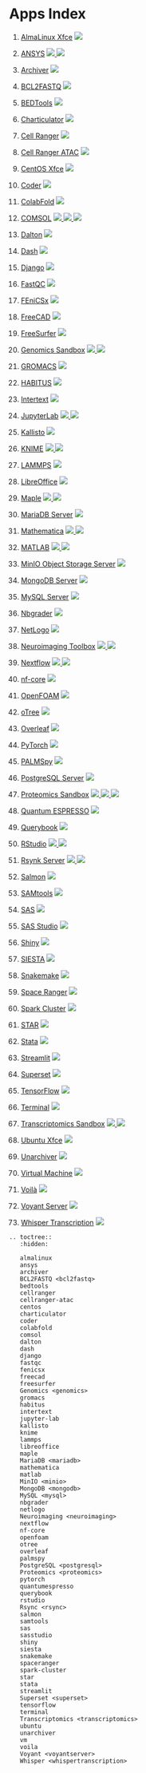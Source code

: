 Apps Index
==========

1. [AlmaLinux Xfce](almalinux.md) <a href="../tags/VDE.html" ><img src="../extra/tags/badges/VDE-orangered.svg"/> </a>

1. [ANSYS](ansys.md) <a href="../tags/engineering.html" ><img src="../extra/tags/badges/engineering-yellow.svg"/> </a> <a href="../tags/VDE.html" ><img src="../extra/tags/badges/VDE-orangered.svg"/> </a>

1. [Archiver](archiver.md) <a href="../tags/development.html" ><img src="../extra/tags/badges/development-navy.svg"/> </a>

1. [BCL2FASTQ](bcl2fastq.md) <a href="../tags/bioinformatics.html" ><img src="../extra/tags/badges/bioinformatics-brown.svg"/> </a>

1. [BEDTools](bedtools.md) <a href="../tags/bioinformatics.html" ><img src="../extra/tags/badges/bioinformatics-brown.svg"/> </a>

1. [Charticulator](charticulator.md) <a href="../tags/data_analytics.html" ><img src="../extra/tags/badges/data_analytics-seagreen.svg"/> </a>

1. [Cell Ranger](cellranger.md) <a href="../tags/bioinformatics.html" ><img src="../extra/tags/badges/bioinformatics-brown.svg"/> </a>

1. [Cell Ranger ATAC](cellranger-atac.md) <a href="../tags/bioinformatics.html" ><img src="../extra/tags/badges/bioinformatics-brown.svg"/> </a>

1. [CentOS Xfce](centos.md) <a href="../tags/VDE.html" ><img src="../extra/tags/badges/VDE-orangered.svg"/> </a>

1. [Coder](coder.md) <a href="../tags/development.html" ><img src="../extra/tags/badges/development-navy.svg"/> </a>

1. [ColabFold](colabfold.md) <a href="../tags/bioinformatics.html" ><img src="../extra/tags/badges/bioinformatics-brown.svg"/> </a>

1. [COMSOL](comsol.md) <a href="../tags/applied_science.html" ><img src="../extra/tags/badges/applied_science-cadetblue.svg"/> </a> <a href="../tags/engineering.html" ><img src="../extra/tags/badges/engineering-yellow.svg"/> </a> <a href="../tags/VDE.html" ><img src="../extra/tags/badges/VDE-orangered.svg"/> </a>

1. [Dalton](dalton.md) <a href="../tags/natural_science.html" ><img src="../extra/tags/badges/natural_science-darkviolet.svg"/> </a>

1. [Dash](dash.md) <a href="../tags/data_analytics.html" ><img src="../extra/tags/badges/data_analytics-seagreen.svg"/> </a>

1. [Django](django.md) <a href="../tags/data_analytics.html" ><img src="../extra/tags/badges/data_analytics-seagreen.svg"/> </a>

1. [FastQC](fastqc.md) <a href="../tags/bioinformatics.html" ><img src="../extra/tags/badges/bioinformatics-brown.svg"/> </a>

1. [FEniCSx](fenicsx.md) <a href="../tags/applied_science.html" ><img src="../extra/tags/badges/applied_science-cadetblue.svg"/> </a>

1. [FreeCAD](freecad.md) <a href="../tags/applied_science.html" ><img src="../extra/tags/badges/applied_science-cadetblue.svg"/> </a>

1. [FreeSurfer](freesurfer.md) <a href="../tags/health_science.html" ><img src="../extra/tags/badges/health_science-dodgerblue.svg"/> </a>

1. [Genomics Sandbox](genomics.md) <a href="../tags/bioinformatics.html" ><img src="../extra/tags/badges/bioinformatics-brown.svg"/> </a> <a href="../tags/health_science.html" ><img src="../extra/tags/badges/health_science-dodgerblue.svg"/> </a>

1. [GROMACS](gromacs.md) <a href="../tags/natural_science.html" ><img src="../extra/tags/badges/natural_science-darkviolet.svg"/> </a>

1. [HABITUS](habitus.md) <a href="../tags/applied_science.html" ><img src="../extra/tags/badges/applied_science-cadetblue.svg"/> </a>

1. [Intertext](intertext.md) <a href="../tags/digital_humanities.html" ><img src="../extra/tags/badges/digital_humanities-olive.svg"/> </a>

1. [JupyterLab](jupyter-lab.md) <a href="../tags/data_analytics.html" ><img src="../extra/tags/badges/data_analytics-seagreen.svg"/> </a> <a href="../tags/development.html" ><img src="../extra/tags/badges/development-navy.svg"/> </a>

1. [Kallisto](kallisto.md) <a href="../tags/bioinformatics.html" ><img src="../extra/tags/badges/bioinformatics-brown.svg"/> </a>

1. [KNIME](knime.md) <a href="../tags/data_analytics.html" ><img src="../extra/tags/badges/data_analytics-seagreen.svg"/> </a> <a href="../tags/VDE.html" ><img src="../extra/tags/badges/VDE-orangered.svg"/> </a>

1. [LAMMPS](lammps.md) <a href="../tags/natural_science.html" ><img src="../extra/tags/badges/natural_science-darkviolet.svg"/> </a>

1. [LibreOffice](libreoffice.md) <a href="../tags/data_analytics.html" ><img src="../extra/tags/badges/data_analytics-seagreen.svg"/> </a>

1. [Maple](maple.md) <a href="../tags/data_analytics.html" ><img src="../extra/tags/badges/data_analytics-seagreen.svg"/> </a> <a href="../tags/VDE.html" ><img src="../extra/tags/badges/VDE-orangered.svg"/> </a>

1. [MariaDB Server](mariadb.md) <a href="../tags/data_analytics.html" ><img src="../extra/tags/badges/data_analytics-seagreen.svg"/> </a>

1. [Mathematica](mathematica.md) <a href="../tags/data_analytics.html" ><img src="../extra/tags/badges/data_analytics-seagreen.svg"/> </a> <a href="../tags/VDE.html" ><img src="../extra/tags/badges/VDE-orangered.svg"/> </a>

1. [MATLAB](matlab.md) <a href="../tags/data_analytics.html" ><img src="../extra/tags/badges/data_analytics-seagreen.svg"/> </a> <a href="../tags/VDE.html" ><img src="../extra/tags/badges/VDE-orangered.svg"/> </a>

1. [MinIO Object Storage Server](minio.md) <a href="../tags/development.html" ><img src="../extra/tags/badges/development-navy.svg"/> </a>

1. [MongoDB Server](mongodb.md) <a href="../tags/data_analytics.html" ><img src="../extra/tags/badges/data_analytics-seagreen.svg"/> </a>

1. [MySQL Server](mysql.md) <a href="../tags/data_analytics.html" ><img src="../extra/tags/badges/data_analytics-seagreen.svg"/> </a>

1. [Nbgrader](nbgrader.md) <a href="../tags/data_analytics.html" ><img src="../extra/tags/badges/data_analytics-seagreen.svg"/> </a>

1. [NetLogo](netlogo.md) <a href="../tags/social_science.html" ><img src="../extra/tags/badges/social_science-magenta.svg"/> </a>

1. [Neuroimaging Toolbox](neuroimaging.md) <a href="../tags/health_science.html" ><img src="../extra/tags/badges/health_science-dodgerblue.svg"/> </a> <a href="../tags/VDE.html" ><img src="../extra/tags/badges/VDE-orangered.svg"/> </a>

1. [Nextflow](nextflow.md) <a href="../tags/bioinformatics.html" ><img src="../extra/tags/badges/bioinformatics-brown.svg"/> </a> <a href="../tags/data_analytics.html" ><img src="../extra/tags/badges/data_analytics-seagreen.svg"/> </a>

1. [nf-core](nf-core.md) <a href="../tags/bioinformatics.html" ><img src="../extra/tags/badges/bioinformatics-brown.svg"/> </a>

1. [OpenFOAM](openfoam.md) <a href="../tags/applied_science.html" ><img src="../extra/tags/badges/applied_science-cadetblue.svg"/> </a>

1. [oTree](otree.md) <a href="../tags/social_science.html" ><img src="../extra/tags/badges/social_science-magenta.svg"/> </a>

1. [Overleaf](overleaf.md) <a href="../tags/development.html" ><img src="../extra/tags/badges/development-navy.svg"/> </a>

1. [PyTorch](pytorch.md) <a href="../tags/data_analytics.html" ><img src="../extra/tags/badges/data_analytics-seagreen.svg"/> </a>

1. [PALMSpy](palmspy.md) <a href="../tags/applied_science.html" ><img src="../extra/tags/badges/applied_science-cadetblue.svg"/> </a>

1. [PostgreSQL Server](postgresql.md) <a href="../tags/data_analytics.html" ><img src="../extra/tags/badges/data_analytics-seagreen.svg"/> </a>

1. [Proteomics Sandbox](proteomics.md) <a href="../tags/bioinformatics.html" ><img src="../extra/tags/badges/bioinformatics-brown.svg"/> </a> <a href="../tags/health_science.html" ><img src="../extra/tags/badges/health_science-dodgerblue.svg"/> </a> </a> <a href="../tags/VDE.html" ><img src="../extra/tags/badges/VDE-orangered.svg"/> </a>

1. [Quantum ESPRESSO](quantumespresso.md) <a href="../tags/applied_science.html" ><img src="../extra/tags/badges/applied_science-cadetblue.svg"/> </a>

1. [Querybook](querybook.md) <a href="../tags/data_analytics.html" ><img src="../extra/tags/badges/data_analytics-seagreen.svg"/> </a>

1. [RStudio](rstudio.md) <a href="../tags/data_analytics.html" ><img src="../extra/tags/badges/data_analytics-seagreen.svg"/> </a> <a href="../tags/development.html" ><img src="../extra/tags/badges/development-navy.svg"/> </a>

1. [Rsynk Server](rsync.md) <a href="../tags/data_analytics.html" ><img src="../extra/tags/badges/data_analytics-seagreen.svg"/> </a> <a href="../tags/development.html" ><img src="../extra/tags/badges/development-navy.svg"/> </a>

1. [Salmon](salmon.md) <a href="../tags/bioinformatics.html" ><img src="../extra/tags/badges/bioinformatics-brown.svg"/> </a>

1. [SAMtools](samtools.md) <a href="../tags/bioinformatics.html" ><img src="../extra/tags/badges/bioinformatics-brown.svg"/> </a>

1. [SAS](sas.md) <a href="../tags/data_analytics.html" ><img src="../extra/tags/badges/data_analytics-seagreen.svg"/> </a>

1. [SAS Studio](sasstudio.md) <a href="../tags/data_analytics.html" ><img src="../extra/tags/badges/data_analytics-seagreen.svg"/> </a>

1. [Shiny](shiny.md) <a href="../tags/data_analytics.html" ><img src="../extra/tags/badges/data_analytics-seagreen.svg"/> </a>

1. [SIESTA](siesta.md) <a href="../tags/applied_science.html" ><img src="../extra/tags/badges/applied_science-cadetblue.svg"/> </a>

1. [Snakemake](snakemake.md) <a href="../tags/data_analytics.html" ><img src="../extra/tags/badges/data_analytics-seagreen.svg"/> </a>

1. [Space Ranger](spaceranger.md) <a href="../tags/bioinformatics.html" ><img src="../extra/tags/badges/bioinformatics-brown.svg"/> </a>

1. [Spark Cluster](spark-cluster.md) <a href="../tags/data_analytics.html" ><img src="../extra/tags/badges/data_analytics-seagreen.svg"/> </a>

1. [STAR](star.md) <a href="../tags/bioinformatics.html" ><img src="../extra/tags/badges/bioinformatics-brown.svg"/> </a>

1. [Stata](stata.md) <a href="../tags/data_analytics.html" ><img src="../extra/tags/badges/data_analytics-seagreen.svg"/> </a>

1. [Streamlit](streamlit.md) <a href="../tags/data_analytics.html" ><img src="../extra/tags/badges/data_analytics-seagreen.svg"/> </a>

1. [Superset](superset.md) <a href="../tags/data_analytics.html" ><img src="../extra/tags/badges/data_analytics-seagreen.svg"/> </a>

1. [TensorFlow](tensorflow.md) <a href="../tags/data_analytics.html" ><img src="../extra/tags/badges/data_analytics-seagreen.svg"/> </a>

1. [Terminal](terminal.md) <a href="../tags/development.html" ><img src="../extra/tags/badges/development-navy.svg"/> </a>

1. [Transcriptomics Sandbox](transcriptomics.md) <a href="../tags/bioinformatics.html" ><img src="../extra/tags/badges/bioinformatics-brown.svg"/> </a> <a href="../tags/health_science.html" ><img src="../extra/tags/badges/health_science-dodgerblue.svg"/> </a>

1. [Ubuntu Xfce](ubuntu.md) <a href="../tags/VDE.html" ><img src="../extra/tags/badges/VDE-orangered.svg"/> </a>

1. [Unarchiver](unarchiver.md) <a href="../tags/development.html" ><img src="../extra/tags/badges/development-navy.svg"/> </a>

1. [Virtual Machine](vm.md) <a href="../tags/VMs.html" ><img src="../extra/tags/badges/VM-dark-slate-gray.svg"/> </a>

1. [Voilà](voila.md) <a href="../tags/data_analytics.html" ><img src="../extra/tags/badges/data_analytics-seagreen.svg"/> </a>

1. [Voyant Server](voyantserver.md) <a href="../tags/digital_humanities.html" ><img src="../extra/tags/badges/digital_humanities-olive.svg"/> </a>

1. [Whisper Transcription](whispertranscription.md) <a href="../tags/digital_humanities.html" ><img src="../extra/tags/badges/digital_humanities-olive.svg"/> </a>

```{eval-rst}
.. toctree::
   :hidden:

   almalinux
   ansys
   archiver
   BCL2FASTQ <bcl2fastq>
   bedtools
   cellranger
   cellranger-atac
   centos
   charticulator
   coder
   colabfold
   comsol
   dalton
   dash
   django
   fastqc
   fenicsx
   freecad
   freesurfer
   Genomics <genomics>
   gromacs
   habitus
   intertext
   jupyter-lab
   kallisto
   knime
   lammps
   libreoffice
   maple
   MariaDB <mariadb>
   mathematica
   matlab
   MinIO <minio>
   MongoDB <mongodb>
   MySQL <mysql>
   nbgrader
   netlogo
   Neuroimaging <neuroimaging>
   nextflow
   nf-core
   openfoam
   otree
   overleaf
   palmspy
   PostgreSQL <postgresql>
   Proteomics <proteomics>
   pytorch
   quantumespresso
   querybook
   rstudio
   Rsync <rsync>
   salmon
   samtools
   sas
   sasstudio
   shiny
   siesta
   snakemake
   spaceranger
   spark-cluster
   star
   stata
   streamlit
   Superset <superset>
   tensorflow
   terminal
   Transcriptomics <transcriptomics>
   ubuntu
   unarchiver
   vm
   voila
   Voyant <voyantserver>
   Whisper <whispertranscription>
```
